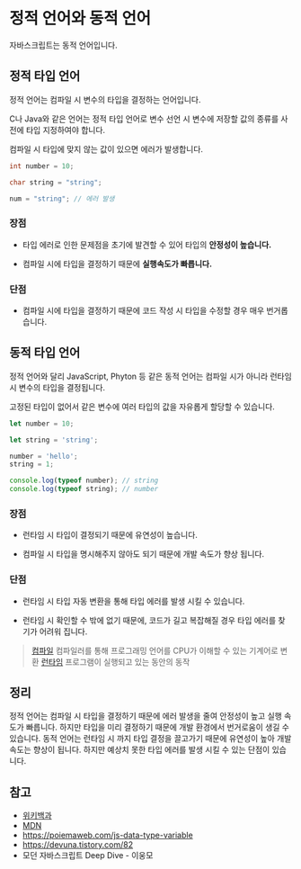 # 정적 언어와 동적 언어

자바스크립트는 동적 언어입니다.

## 정적 타입 언어

정적 언어는 컴파일 시 변수의 타입을 결정하는 언어입니다.

C나 Java와 같은 언어는 정적 타입 언어로 변수 선언 시 변수에 저장할 값의 종류를 사전에 타입 지정하여야 합니다.

컴파일 시 타입에 맞지 않는 값이 있으면 에러가 발생합니다.

```c
int number = 10;

char string = "string";

num = "string"; // 에러 발생
```

### 장점

- 타입 에러로 인한 문제점을 초기에 발견할 수 있어 타입의 **안정성이 높습니다.**

- 컴파일 시에 타입을 결정하기 때문에 **실행속도가 빠릅니다.**

### 단점

- 컴파일 시에 타입을 결정하기 때문에 코드 작성 시 타입을 수정할 경우 매우 번거롭습니다.

## 동적 타입 언어

정적 언어와 달리 JavaScript, Phyton 등 같은 동적 언어는 컴파일 시가 아니라 런타임 시 변수의 타입을 결정됩니다.

고정된 타입이 없어서 같은 변수에 여러 타입의 값을 자유롭게 할당할 수 있습니다.

```js
let number = 10;

let string = 'string';

number = 'hello';
string = 1;

console.log(typeof number); // string
console.log(typeof string); // number
```

### 장점

- 런타임 시 타입이 결정되기 때문에 유연성이 높습니다.

- 컴파일 시 타입을 명시해주지 않아도 되기 때문에 개발 속도가 향상 됩니다.

### 단점

- 런타임 시 타입 자동 변환을 통해 타입 에러를 발생 시킬 수 있습니다.

- 런타임 시 확인할 수 밖에 없기 때문에, 코드가 길고 복잡해질 경우 타입 에러를 찾기가 어려워 집니다.

> [컴파일](https://developer.mozilla.org/ko/docs/Glossary/Compile)
> 컴파일러를 통해 프로그래밍 언어를 CPU가 이해할 수 있는 기계어로 변환
> [런타임](https://ko.wikipedia.org/wiki/%EB%9F%B0%ED%83%80%EC%9E%84)
> 프로그램이 실행되고 있는 동안의 동작

## 정리

정적 언어는 컴파일 시 타입을 결정하기 때문에 에러 발생을 줄여 안정성이 높고
실행 속도가 빠릅니다. 하지만 타입을 미리 결정하기 때문에 개발 환경에서 번거로움이 생길 수 있습니다.
동적 언어는 런타임 시 까지 타입 결정을 끌고가기 때문에 유연성이 높아 개발 속도는 향상이 됩니다. 하지만 예상치 못한 타입 에러를 발생 시킬 수 있는 단점이 있습니다.

## 참고

- [위키백과](https://ko.wikipedia.org/wiki/)
- [MDN](https://developer.mozilla.org/ko/)
- https://poiemaweb.com/js-data-type-variable
- https://devuna.tistory.com/82
- 모던 자바스크립트 Deep Dive - 이웅모
